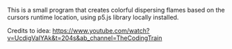 This is a small program that creates colorful dispersing flames based on the cursors runtime location, using p5.js library locally installed.


Credits to idea:
https://www.youtube.com/watch?v=UcdigVaIYAk&t=204s&ab_channel=TheCodingTrain
